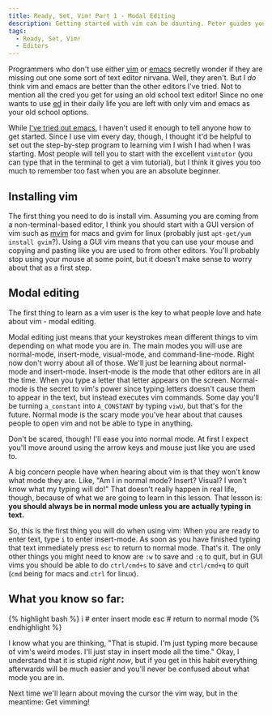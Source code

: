```yaml
---
title: Ready, Set, Vim! Part 1 - Modal Editing
description: Getting started with vim can be daunting. Peter guides you through small steps that won't overwhelm you. We start with modal editing.
tags:
  - Ready, Set, Vim!
  - Editors
---
```


Programmers who don't use either [vim](http://www.vim.org/) or [emacs](https://www.gnu.org/software/emacs/) secretly wonder if they are missing out one some sort of text editor nirvana. Well, they aren't. But I *do* think vim and emacs are better than the other editors I've tried. Not to mention all the cred you get for using an old school text editor! Since no one wants to use [ed](https://en.wikipedia.org/wiki/Ed_(text_editor)) in their daily life you are left with only vim and emacs as your old school options.

While [I've tried out emacs](/blog/trying-out-emacs/), I haven't used it enough to tell anyone how to get started. Since I use vim every day, though, I thought it'd be helpful to set out the step-by-step program to learning vim I wish I had when I was starting. Most people will tell you to start with the excellent `vimtutor` (you can type that in the terminal to get a vim tutorial), but I think it gives you too much to remember too fast when you are an absolute beginner.

<h2 class="lead">Installing vim</h2>

The first thing you need to do is install vim. Assuming you are coming from a non-terminal-based editor, I think you should start with a GUI version of vim such as [mvim](https://github.com/b4winckler/macvim) for macs and gvim for linux (probably just `apt-get/yum install gvim`?). Using a GUI vim means that you can use your mouse and copying and pasting like you are used to from other editors. You'll probably stop using your mouse at some point, but it doesn't make sense to worry about that as a first step.

<h2 class="lead">Modal editing</h2>

The first thing to learn as a vim user is the key to what people love and hate about vim - modal editing.

Modal editing just means that your keystrokes mean different things to vim depending on what mode you are in. The main modes you will use are normal-mode, insert-mode, visual-mode, and command-line-mode. Right now don't worry about all of those. We'll just be learning about normal-mode and insert-mode. Insert-mode is the mode that other editors are in all the time. When you type a letter that letter appears on the screen. Normal-mode is the secret to vim's power since typing letters doesn't cause them to appear in the text, but instead executes vim commands. Some day you'll be turning `a_constant` into `A_CONSTANT` by typing `viwU`, but that's for the future. Normal mode is the scary mode you've hear about that causes people to open vim and not be able to type in anything.

Don't be scared, though! I'll ease you into normal mode. At first I expect you'll move around using the arrow keys and mouse just like you are used to.

A big concern people have when hearing about vim is that they won't know what mode they are. Like, "Am I in normal mode? Insert? Visual? I won't know what my typing will do!" That doesn't really happen in real life, though, because of what we are going to learn in this lesson. That lesson is: **you should always be in normal mode unless you are actually typing in text.**

So, this is the first thing you will do when using vim: When you are ready to enter text, type `i` to enter insert-mode. As soon as you have finished typing that text immediately press `esc` to return to normal mode. That's it. The only other things you might need to know are `:w` to save and `:q` to quit, but in GUI vims you should be able to do `ctrl/cmd+s` to save and `ctrl/cmd+q` to quit (`cmd` being for macs and `ctrl` for linux).

<h2 class="lead">What you know so far:</h2>

{% highlight bash %}
i # enter insert mode
esc # return to normal mode
{% endhighlight %}

I know what you are thinking, "That is stupid. I'm just typing more because of vim's weird modes. I'll just stay in insert mode all the time." Okay, I understand that it is stupid *right now*, but if you get in this habit everything afterwards will be much easier and you'll never be confused about what mode you are in.

Next time we'll learn about moving the cursor the vim way, but in the meantime: Get vimming!
